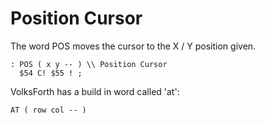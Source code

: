 # Position Cursor  
  
The word POS moves the cursor to the X / Y position given.  
  
```
: POS ( x y -- ) \\ Position Cursor 
  $54 C! $55 ! ;
```
  
VolksForth has a build in word called 'at':  
  
```
AT ( row col -- )
```
